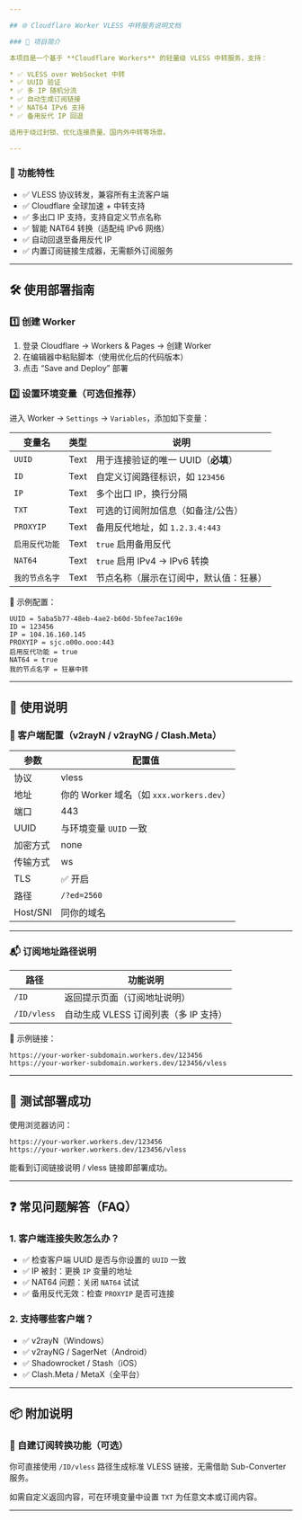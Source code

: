 ```yaml
---

## 🌐 Cloudflare Worker VLESS 中转服务说明文档

### 📌 项目简介

本项目是一个基于 **Cloudflare Workers** 的轻量级 VLESS 中转服务，支持：

* ✅ VLESS over WebSocket 中转
* ✅ UUID 验证
* ✅ 多 IP 随机分流
* ✅ 自动生成订阅链接
* ✅ NAT64 IPv6 支持
* ✅ 备用反代 IP 回退

适用于绕过封锁、优化连接质量、国内外中转等场景。

---
```


### 🚀 功能特性

* ✅ VLESS 协议转发，兼容所有主流客户端
* ✅ Cloudflare 全球加速 + 中转支持
* ✅ 多出口 IP 支持，支持自定义节点名称
* ✅ 智能 NAT64 转换（适配纯 IPv6 网络）
* ✅ 自动回退至备用反代 IP
* ✅ 内置订阅链接生成器，无需额外订阅服务

---

## 🛠️ 使用部署指南

### 1️⃣ 创建 Worker

1. 登录 Cloudflare → Workers & Pages → 创建 Worker
2. 在编辑器中粘贴脚本（使用优化后的代码版本）
3. 点击 “Save and Deploy” 部署

### 2️⃣ 设置环境变量（可选但推荐）

进入 Worker → `Settings` → `Variables`，添加如下变量：

| 变量名       | 类型   | 说明                       |
| --------- | ---- | ------------------------ |
| `UUID`    | Text | 用于连接验证的唯一 UUID（**必填**）   |
| `ID`      | Text | 自定义订阅路径标识，如 `123456`     |
| `IP`      | Text | 多个出口 IP，换行分隔             |
| `TXT`     | Text | 可选的订阅附加信息（如备注/公告）        |
| `PROXYIP` | Text | 备用反代地址，如 `1.2.3.4:443`   |
| `启用反代功能`  | Text | `true` 启用备用反代            |
| `NAT64`   | Text | `true` 启用 IPv4 → IPv6 转换 |
| `我的节点名字`  | Text | 节点名称（展示在订阅中，默认值：狂暴）      |

📌 示例配置：

```
UUID = 5aba5b77-48eb-4ae2-b60d-5bfee7ac169e
ID = 123456
IP = 104.16.160.145
PROXYIP = sjc.o00o.ooo:443
启用反代功能 = true
NAT64 = true
我的节点名字 = 狂暴中转
```

---

## 🔗 使用说明

### 🧾 客户端配置（v2rayN / v2rayNG / Clash.Meta）

| 参数       | 配置值                               |
| -------- | --------------------------------- |
| 协议       | vless                             |
| 地址       | 你的 Worker 域名（如 `xxx.workers.dev`） |
| 端口       | 443                               |
| UUID     | 与环境变量 `UUID` 一致                   |
| 加密方式     | none                              |
| 传输方式     | ws                                |
| TLS      | ✅ 开启                              |
| 路径       | `/?ed=2560`                       |
| Host/SNI | 同你的域名                             |

---

### 📬 订阅地址路径说明

| 路径          | 功能说明                     |
| ----------- | ------------------------ |
| `/ID`       | 返回提示页面（订阅地址说明）           |
| `/ID/vless` | 自动生成 VLESS 订阅列表（多 IP 支持） |

📌 示例链接：

```
https://your-worker-subdomain.workers.dev/123456
https://your-worker-subdomain.workers.dev/123456/vless
```

---

## 🧪 测试部署成功

使用浏览器访问：

```text
https://your-worker.workers.dev/123456
https://your-worker.workers.dev/123456/vless
```

能看到订阅链接说明 / vless 链接即部署成功。

---

## ❓ 常见问题解答（FAQ）

### 1. 客户端连接失败怎么办？

* ✅ 检查客户端 UUID 是否与你设置的 `UUID` 一致
* ✅ IP 被封：更换 `IP` 变量的地址
* ✅ NAT64 问题：关闭 `NAT64` 试试
* ✅ 备用反代无效：检查 `PROXYIP` 是否可连接

### 2. 支持哪些客户端？

* ✅ v2rayN（Windows）
* ✅ v2rayNG / SagerNet（Android）
* ✅ Shadowrocket / Stash（iOS）
* ✅ Clash.Meta / MetaX（全平台）

---

## 📦 附加说明

### 📁 自建订阅转换功能（可选）

你可直接使用 `/ID/vless` 路径生成标准 VLESS 链接，无需借助 Sub-Converter 服务。

如需自定义返回内容，可在环境变量中设置 `TXT` 为任意文本或订阅内容。

---
